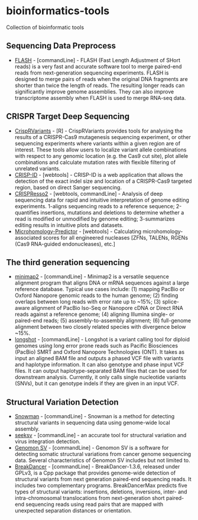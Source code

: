 # bioinformatics-tools
Collection of bioinformatic tools

## Sequencing Data Preprocess
- [FLASH](https://ccb.jhu.edu/software/FLASH/) - [commandLine] - FLASH (Fast Length Adjustment of SHort reads) is a very fast and accurate software tool to merge paired-end reads from next-generation sequencing experiments. FLASH is designed to merge pairs of reads when the original DNA fragments are shorter than twice the length of reads. The resulting longer reads can significantly improve genome assemblies. They can also improve transcriptome assembly when FLASH is used to merge RNA-seq data.


## CRISPR Target Deep Sequencing
- [CrispRVariants](http://www.bioconductor.org/packages/release/bioc/html/CrispRVariants.html) - [R] - CrispRVariants provides tools for analysing the results of a CRISPR-Cas9 mutagenesis sequencing experiment, or other sequencing experiments where variants within a given region are of interest. These tools allow users to localize variant allele combinations with respect to any genomic location (e.g. the Cas9 cut site), plot allele combinations and calculate mutation rates with flexible filtering of unrelated variants.
- [CRISP-ID](http://crispid.gbiomed.kuleuven.be) - [webtools] - CRISP-ID is a web application that allows the detection of the exact indel size and location of a CRISPR-Cas9 targeted region, based on direct Sanger sequencing. 
- [CRISPResso2](https://github.com/pinellolab/CRISPResso2) - [webtools, commandLine] - Analysis of deep sequencing data for rapid and intuitive interpretation of genome editing experiments. 1-aligns sequencing reads to a reference sequence; 2-quantifies insertions, mutations and deletions to determine whether a read is modified or unmodified by genome editing; 3-summarizes editing results in intuitive plots and datasets.
- [Microhomology-Predictor](http://www.rgenome.net/mich-calculator/) - [webtools] - Calculating microhomology-associated scores for all engineered nucleases [ZFNs, TALENs, RGENs (Cas9 RNA-guided endonucleases), etc.]

## The third generation sequencing
- [minimap2](https://github.com/lh3/minimap2) - [commandLine] - 
Minimap2 is a versatile sequence alignment program that aligns DNA or mRNA sequences against a large reference database. Typical use cases include: (1) mapping PacBio or Oxford Nanopore genomic reads to the human genome; (2) finding overlaps between long reads with error rate up to ~15%; (3) splice-aware alignment of PacBio Iso-Seq or Nanopore cDNA or Direct RNA reads against a reference genome; (4) aligning Illumina single- or paired-end reads; (5) assembly-to-assembly alignment; (6) full-genome alignment between two closely related species with divergence below ~15%.
- [longshot](https://github.com/pjedge/longshot) - [commandLine] - 
Longshot is a variant calling tool for diploid genomes using long error prone reads such as Pacific Biosciences (PacBio) SMRT and Oxford Nanopore Technologies (ONT). It takes as input an aligned BAM file and outputs a phased VCF file with variants and haplotype information. It can also genotype and phase input VCF files. It can output haplotype-separated BAM files that can be used for downstream analysis. Currently, it only calls single nucleotide variants (SNVs), but it can genotype indels if they are given in an input VCF.
## Structural Variation Detection
- [Snowman](https://github.com/broadinstitute/SnowmanSV) - [commandLine] - Snowman is a method for detecting structural variants in sequencing data using genome-wide local assembly. 
- [seeksv](https://github.com/qiukunlong/seeksv) - [commandLine] - an accurate tool for structural variation and virus integration detection.
- [Genomon SV](https://github.com/Genomon-Project/GenomonSV) - [commandLine] - Genomon SV is a software for detecting somatic structural variations from cancer genome sequencing data. Several characteristics of Genomon SV includes but not limited to.
- [BreakDancer](https://github.com/genome/breakdancer) - [commandLine] - BreakDancer-1.3.6, released under GPLv3, is a Cpp package that provides genome-wide detection of structural variants from next generation paired-end sequencing reads. It includes two complementary programs. BreakDancerMax predicts five types of structural variants: insertions, deletions, inversions, inter- and intra-chromosomal translocations from next-generation short paired-end sequencing reads using read pairs that are mapped with unexpected separation distances or orientation. 

